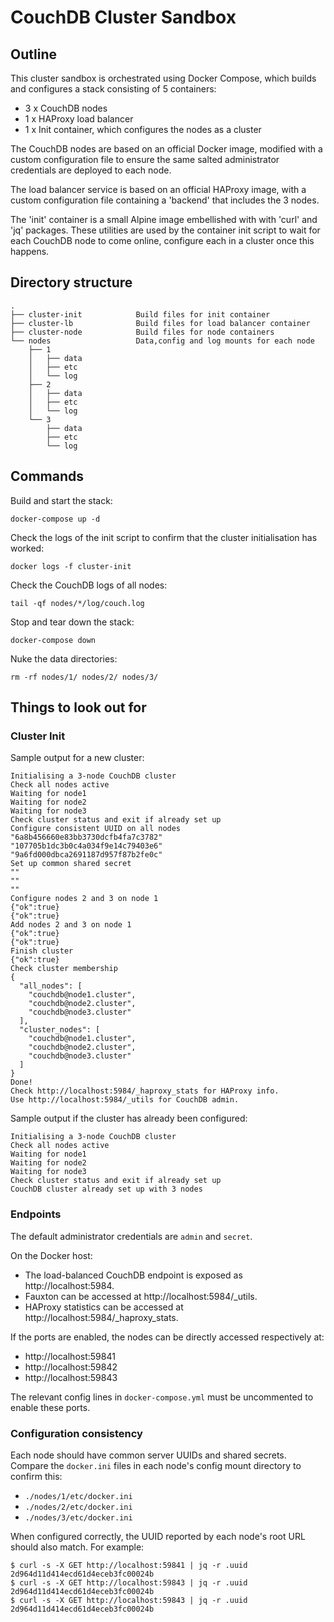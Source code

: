 # CouchDB Cluster Sandbox

## Outline

This cluster sandbox is orchestrated using Docker Compose, which builds and
configures a stack consisting of 5 containers:

* 3 x CouchDB nodes
* 1 x HAProxy load balancer
* 1 x Init container, which configures the nodes as a cluster

The CouchDB nodes are based on an official Docker image, modified with a custom
configuration file to ensure the same salted administrator credentials are
deployed to each node.

The load balancer service is based on an official HAProxy image, with a custom
configuration file containing a 'backend' that includes the 3 nodes.

The 'init' container is a small Alpine image embellished with with 'curl' and
'jq' packages. These utilities are used by the container init script to wait
for each CouchDB node to come online, configure each in a cluster
once this happens.

## Directory structure

```text
.
├── cluster-init            Build files for init container
├── cluster-lb              Build files for load balancer container
├── cluster-node            Build files for node containers
└── nodes                   Data,config and log mounts for each node
    ├── 1
    │   ├── data
    │   ├── etc
    │   └── log
    ├── 2
    │   ├── data
    │   ├── etc
    │   └── log
    └── 3
        ├── data
        ├── etc
        └── log
```

## Commands

Build and start the stack:

```console
docker-compose up -d
```

Check the logs of the init script to confirm that the cluster initialisation
has worked:

```console
docker logs -f cluster-init
```

Check the CouchDB logs of all nodes:

```console
tail -qf nodes/*/log/couch.log
```

Stop and tear down the stack:

```console
docker-compose down
```

Nuke the data directories:

```console
rm -rf nodes/1/ nodes/2/ nodes/3/
```

## Things to look out for

### Cluster Init

Sample output for a new cluster:

```console
Initialising a 3-node CouchDB cluster
Check all nodes active
Waiting for node1
Waiting for node2
Waiting for node3
Check cluster status and exit if already set up
Configure consistent UUID on all nodes
"6a8b456660e83bb3730dcfb4fa7c3782"
"107705b1dc3b0c4a034f9e14c79403e6"
"9a6fd000dbca2691187d957f87b2fe0c"
Set up common shared secret
""
""
""
Configure nodes 2 and 3 on node 1
{"ok":true}
{"ok":true}
Add nodes 2 and 3 on node 1
{"ok":true}
{"ok":true}
Finish cluster
{"ok":true}
Check cluster membership
{
  "all_nodes": [
    "couchdb@node1.cluster",
    "couchdb@node2.cluster",
    "couchdb@node3.cluster"
  ],
  "cluster_nodes": [
    "couchdb@node1.cluster",
    "couchdb@node2.cluster",
    "couchdb@node3.cluster"
  ]
}
Done!
Check http://localhost:5984/_haproxy_stats for HAProxy info.
Use http://localhost:5984/_utils for CouchDB admin.
```

Sample output if the cluster has already been configured:

```console
Initialising a 3-node CouchDB cluster
Check all nodes active
Waiting for node1
Waiting for node2
Waiting for node3
Check cluster status and exit if already set up
CouchDB cluster already set up with 3 nodes
```

### Endpoints

The default administrator credentials are `admin` and `secret`.

On the Docker host:

* The load-balanced CouchDB endpoint is exposed as http://localhost:5984.
* Fauxton can be accessed at http://localhost:5984/_utils.
* HAProxy statistics can be accessed at http://localhost:5984/_haproxy_stats.

If the ports are enabled, the nodes can be directly accessed respectively at:

* http://localhost:59841
* http://localhost:59842
* http://localhost:59843

The relevant config lines in `docker-compose.yml` must be uncommented to enable
these ports.

### Configuration consistency

Each node should have common server UUIDs and shared secrets. Compare the
`docker.ini` files in each node's config mount directory to confirm this:

* `./nodes/1/etc/docker.ini`
* `./nodes/2/etc/docker.ini`
* `./nodes/3/etc/docker.ini`

When configured correctly, the UUID reported by each node's root URL should
also match. For example:

```console
$ curl -s -X GET http://localhost:59841 | jq -r .uuid
2d964d11d414ecd61d4eceb3fc00024b
$ curl -s -X GET http://localhost:59843 | jq -r .uuid
2d964d11d414ecd61d4eceb3fc00024b
$ curl -s -X GET http://localhost:59843 | jq -r .uuid
2d964d11d414ecd61d4eceb3fc00024b
```